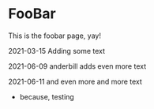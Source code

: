 # FooBar

This is the foobar page, yay!

2021-03-15
Adding some text

2021-06-09
anderbill adds even more text

2021-06-11
and even more and more text
- because, testing



